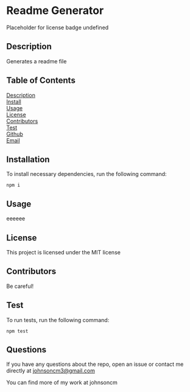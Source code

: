 # **Readme Generator**


  Placeholder for license badge
  undefined
        
  ## Description
  
  Generates a readme file
  
  ## Table of Contents
    
  [Description](#Description)<br>
  [Install](#Install)<br>
  [Usage](#Usage)<br>
  [License](#License)<br>
  [Contributors](#Contributors)<br>
  [Test](#Test)<br>
  [Github](#Github)<br>
  [Email](#Email)<br>
    
  ## Installation
  
  To install necessary dependencies, run the following command:
    
    npm i
    
  ## Usage
      
  eeeeee
  
  ## License
  
  This project is licensed under the MIT license
    
  ## Contributors
        
  Be careful!
    
  ## Test 
  
  To run tests, run the following command:
      
    npm test
    
  ## Questions
  
  If you have any questions about the repo, open an issue or contact me directly at johnsoncm3@gmail.com
  
  You can find more of my work at johnsoncm
    
    
    
